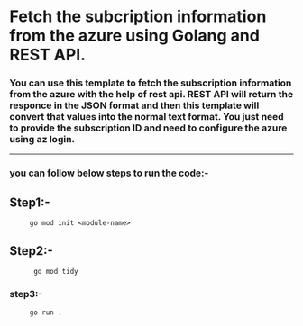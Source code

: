 # Fetch the subcription  information from the azure using Golang and REST API.

### You can use this template to fetch the subscription information from the azure with the help of rest api. REST API will return the responce in the JSON format and then this template will convert that values into the normal text format. You just need to provide the subscription ID and need to configure the azure using az login.

----
### you can follow below steps to run the code:-

## Step1:-
         go mod init <module-name> 

## Step2:-

          go mod tidy

### step3:-

         go run . 
